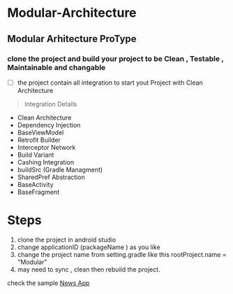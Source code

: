 # Modular-Architecture


## Modular Arhitecture ProType

### clone the project and build your project to be Clean , Testable , Maintainable and changable




- [ ] the project contain all integration to start yout Project with Clean Architecture  

> Integration Details
- Clean Architecture
- Dependency Injection
- BaseViewModel
- Retrofit Builder
- Interceptor Network
- Build Variant
- Cashing Integration
- buildSrc  (Gradle Managment)
- SharedPref Abstraction
- BaseActivity 
- BaseFragment


# Steps

1. clone the project in android studio
2. change applicationID (packageName ) as you like
3. change the project name from setting.gradle like this rootProject.name = "Modular"
4. may need to sync , clean then rebuild the project.

check the sample [News App](https://pages.github.com/)


